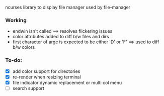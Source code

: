 ncurses library to display file manager
used by file-manager

### Working
- endwin isn't called ==> resolves flickering issues
- color attributes added to diff b/w files and dirs
- first character of argc is expected to be either 'D' or 'F' ==> used to diff b/w colors

### To-do:
- [x] add color support for directories
- [x] re-render when resizing terminal
- [x] file indicator dynamic replacement or multi col menu 
- [ ] search support
